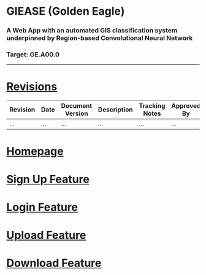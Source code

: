 # GIEASE (Golden Eagle)
### A Web App with an automated GIS classification system underpinned by Region-based Convolutional Neural Network
### Target:  GE.A00.0
_______________________________________
# [Revisions](https://github.com/rendznicoy/golden-eagle/blob/main/Details/REVISIONS.md)
| Revision | Date       | Document Version | Description                | Tracking Notes          | Approved By          |
|----------|------------|-------------------|----------------------------|-------------------------|----------------------|
| ...      | ...        | ...               | ...               | ...               | ...               |    

# [Homepage](https://github.com/rendznicoy/golden-eagle/blob/main/Details/HOMEPAGE.md)

# [Sign Up Feature](https://github.com/rendznicoy/golden-eagle/blob/main/Details/SIGNUP.md)

# [Login Feature](https://github.com/rendznicoy/golden-eagle/blob/main/Details/LOGIN.md)

# [Upload Feature](https://github.com/rendznicoy/golden-eagle/blob/main/Details/UPLOAD.md)

# [Download Feature](https://github.com/rendznicoy/golden-eagle/blob/main/Details/DOWNLOAD.md)
